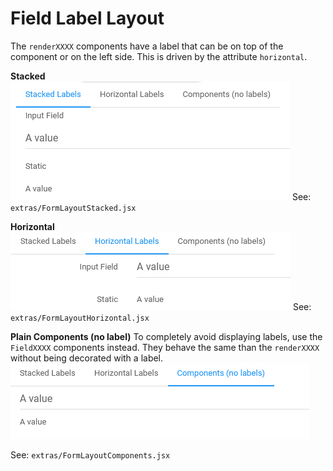 # Field Label Layout

The `renderXXXX` components have a label that can be on top of the component or on the left side. This is driven by the attribute `horizontal`.

**Stacked**
![](fields_stacked.png)
See: `extras/FormLayoutStacked.jsx`

**Horizontal**
![](fields_horizontal.png)
See: `extras/FormLayoutHorizontal.jsx`

**Plain Components (no label)**
To completely avoid displaying labels, use the `FieldXXXX` components instead. They behave the same than the `renderXXXX` without being decorated with a label.
![](fields_nolabel.png)

See: `extras/FormLayoutComponents.jsx`
